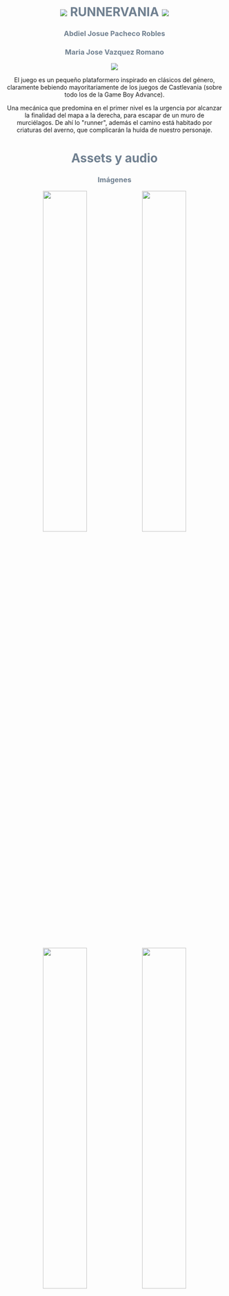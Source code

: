 <h1 align="center" style="font-weight:bold;">
  <img src="https://media.tenor.com/SrQO6J_VT-4AAAAj/cemetery-divider.gif" /> 
  <span style="color:#708090;">RUNNERVANIA</span>
  <img src="https://media.tenor.com/SrQO6J_VT-4AAAAj/cemetery-divider.gif" />
</h1>

<h3 align="center" style="color:#708090;">Abdiel Josue Pacheco Robles</h3>
<h3 align="center" style="color:#708090;">Maria Jose Vazquez Romano</h3>

<p align="center">
  <img src="https://media1.tenor.com/m/DqyyEmRmJK0AAAAC/flowers-cherry-blossom.gif" />
</p>

<div align="center">
  <p>El juego es un pequeño plataformero inspirado en clásicos del género, claramente bebiendo mayoritariamente de los juegos de Castlevania (sobre todo los de la Game Boy Advance).</p>
  <p>Una mecánica que predomina en el primer nivel es la urgencia por alcanzar la finalidad del mapa a la derecha, para escapar de un muro de murciélagos. De ahí lo "runner", además el camino está habitado por criaturas del averno, que complicarán la huida de nuestro personaje.</p>
</div>

<h1 align="center" style="font-weight:bold; color:#708090;">Assets y audio</h1>

<h3 align="center" style="color:#708090;">Imágenes</h3>
<p align="center">
  <img src="https://img.itch.zone/aW1hZ2UvNDI4MDMyLzIxMzkwODkucG5n/original/3XaCEY.png" width="45%"/>
  <img src="https://img.itch.zone/aW1hZ2UvNDI4MDMyLzEwNjU4ODYzLnBuZw==/original/DTf%2FAx.png" width="45%"/>
  <img src="https://img.itch.zone/aW1hZ2UvNjQ4MjgvMjkzMDYyLnBuZw==/original/NAoaas.png" width="45%"/>
  <img src="https://img.itch.zone/aW1hZ2UvNDcyNzM1LzI0MjM2MTkucG5n/original/NQR89B.png" width="45%"/>
  <img src="https://img.itch.zone/aW1hZ2UvNDcyNzM1LzI0MjM2MjIucG5n/original/3yoH1G.png" width="45%"/>
  <img src="https://img.itch.zone/aW1hZ2UvMjYwNTg5Mi8yMDQxNTAxNy5naWY=/original/76cylp.gif" width="45%"/>
</p>

<h3 align="center" style="color:#708090;">Música</h3>
<div align="center">
  <a href="https://youtu.be/D4uq8p8p_5I"><img src="https://img.youtube.com/vi/D4uq8p8p_5I/mqdefault.jpg" alt="Canción 1" width="30%"/></a>
  <a href="https://youtu.be/4fu68WjVJ0o"><img src="https://img.youtube.com/vi/4fu68WjVJ0o/mqdefault.jpg" alt="Canción 2" width="30%"/></a>
  <a href="https://youtu.be/wYCdL1TENBI"><img src="https://img.youtube.com/vi/wYCdL1TENBI/mqdefault.jpg" alt="Canción 3" width="30%"/></a>
</div>

<div align="center">
  <p>Niveles //////// Fin de nivel /////// Game Over</p>
</div>

<h1 align="center" style="font-weight:bold; color:#708090;">Escenas</h1>

<h1 align="center" style="font-weight:bold; color:#708090;">Códigos relevantes</h1>

<details>
  <summary style="color:#708090;">Código del personaje</summary>
  
  Aquí va el contenido que quieres ocultar.
  
  Puede ser texto, código, imágenes, etc.
</details>

<p align="center">
  <img src="https://media.tenor.com/bhxZ5O_Xnq8AAAAj/page-divider-glittery.gif" />
</p>

<details>
  <summary style="color:#708090;">Código de los enemigos</summary>
  
  Aquí va el contenido que quieres ocultar.
  
  Puede ser texto, código, imágenes, etc.
</details>

<p align="center">
  <img src="https://media.tenor.com/bhxZ5O_Xnq8AAAAj/page-divider-glittery.gif" />
</p>

<details>
  <summary style="color:#708090;">Misceláneos</summary>
  
  Aquí va el contenido que quieres ocultar.
  
  Puede ser texto, código, imágenes, etc.
</details>

<h1 align="center" style="font-weight:bold; color:#708090;">Dificultades</h1>

<h1 align="center" style="font-weight:bold; color:#708090;">Conclusión</h1>

<div align="center">
  <p><strong>Maria Romano:</strong> Tuve dificultad en ejecutar errores, el juego "colisionó" tres veces y tuve que repararlo desde la git bash, tuve dificultad en saber cual era ese error y trabajé en el toda la tarde.</p>
  <p>Al igual que al poner el contador tuve un poco de problemas pues no las agarraba y vi que estaba poniendo mal una función.</p>
  
  <p><strong>Abdiel Pacheco:</strong> Yo tuve dificultades en las conexiones de tipo señal, además en un par de ocasiones parecía que el personaje se salía de la clase "jugador" aún cuando estaba declarado directamente en su código y en el editor de Godot.</p>
</div>

<p align="center">
  <img src="https://media1.tenor.com/m/bmxrC5x1kX8AAAAd/taykumix-divider.gif" />
</p>
